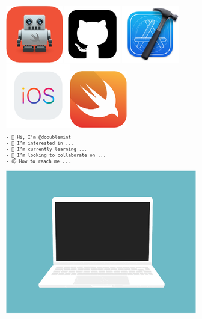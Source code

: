 
   <img src="https://github.com/dooublemint/dooublemint/blob/main/img/15467072.png" width="150" /> <img src="https://github.com/dooublemint/dooublemint/blob/main/img/github.png" width="150" /> <img src="https://github.com/dooublemint/dooublemint/blob/main/img/Xcode_icon.png" width="150" /><img src="https://github.com/dooublemint/dooublemint/blob/main/img/ios.png" width="170" /><img src="https://github.com/dooublemint/dooublemint/blob/main/img/swift.png" width="150" />

    - 👋 Hi, I’m @dooublemint
    - 👀 I’m interested in ...
    - 🌱 I’m currently learning ...
    - 💞️ I’m looking to collaborate on ...
    - 📫 How to reach me ...

   ![Image alt](https://github.com/dooublemint/dooublemint/blob/main/gif/code.gif)

<!---
dooublemint/dooublemint is a ✨ special ✨ repository because its `README.md` (this file) appears on your GitHub profile.
You can click the Preview link to take a look at your changes.

![Иллюстрация к проекту](https://github.com/jon/coolproject/raw/master/image/image.png)

![Image alt](https://github.com/{username}/{repository}/raw/{branch}/{path}/image.png)

{username} — ваш ник на ГитХабе;
{repository} — репозиторий где хранятся картинки;
{branch} — ветка репозитория;
{path} — путь к месту нахождения картинки.
--->
